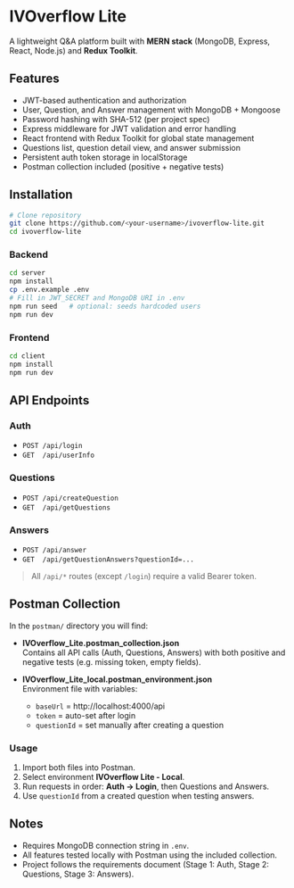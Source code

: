# IVOverflow Lite

A lightweight Q&A platform built with **MERN stack** (MongoDB, Express, React, Node.js) and **Redux Toolkit**.

## Features
- JWT-based authentication and authorization  
- User, Question, and Answer management with MongoDB + Mongoose  
- Password hashing with SHA-512 (per project spec)  
- Express middleware for JWT validation and error handling  
- React frontend with Redux Toolkit for global state management  
- Questions list, question detail view, and answer submission  
- Persistent auth token storage in localStorage  
- Postman collection included (positive + negative tests)  

## Installation

```bash
# Clone repository
git clone https://github.com/<your-username>/ivoverflow-lite.git
cd ivoverflow-lite
```

### Backend
```bash
cd server
npm install
cp .env.example .env
# Fill in JWT_SECRET and MongoDB URI in .env
npm run seed   # optional: seeds hardcoded users
npm run dev
```

### Frontend
```bash
cd client
npm install
npm run dev
```

## API Endpoints

### Auth
- `POST /api/login`
- `GET  /api/userInfo`

### Questions
- `POST /api/createQuestion`
- `GET  /api/getQuestions`

### Answers
- `POST /api/answer`
- `GET  /api/getQuestionAnswers?questionId=...`

> All `/api/*` routes (except `/login`) require a valid Bearer token.

## Postman Collection

In the `postman/` directory you will find:

- **IVOverflow_Lite.postman_collection.json**  
  Contains all API calls (Auth, Questions, Answers) with both positive and negative tests (e.g. missing token, empty fields).

- **IVOverflow_Lite_local.postman_environment.json**  
  Environment file with variables:
  - `baseUrl` = http://localhost:4000/api  
  - `token` = auto-set after login  
  - `questionId` = set manually after creating a question  

### Usage
1. Import both files into Postman.  
2. Select environment **IVOverflow Lite - Local**.  
3. Run requests in order: **Auth → Login**, then Questions and Answers.  
4. Use `questionId` from a created question when testing answers.

## Notes
- Requires MongoDB connection string in `.env`.  
- All features tested locally with Postman using the included collection.  
- Project follows the requirements document (Stage 1: Auth, Stage 2: Questions, Stage 3: Answers).  
